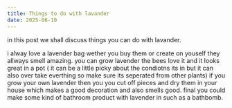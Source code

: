 ```yaml
---
title: Things to do with lavander
date: 2025-06-10
---
```


in this post we shall discuss things you can do with lavander.

i alway love a lavender bag wether you buy them or create on youself they allways smell amazing.
you can grow lavender the bees love it and it looks great in a pot ( it can be a little picky about the condiotns its in but it can also over take everthing so make sure its seperated from other plants)
if you grow your own lavender then you you cut off pieces and dry them in your house which makes a good decoration and also smells good.
final you could make some kind of bathroom product with lavender in such as a bathbomb.
